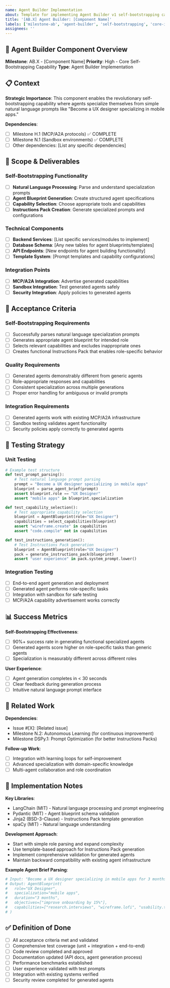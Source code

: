 ```yaml
---
name: Agent Builder Implementation
about: Template for implementing Agent Builder v1 self-bootstrapping capabilities (AB.1-AB.4)
title: '[AB.X] Agent Builder: [Component Name]'
labels: ['milestone-ab', 'agent-builder', 'self-bootstrapping', 'core-intelligence', 'phase-2']
assignees: ''
---
```


## 🤖 Agent Builder Component Overview

**Milestone**: AB.X - [Component Name]
**Priority**: High - Core Self-Bootstrapping Capability
**Type**: Agent Builder Implementation

## 📋 Context

**Strategic Importance**: This component enables the revolutionary self-bootstrapping capability where agents specialize themselves from simple natural language prompts like "Become a UX designer specializing in mobile apps."

**Dependencies**:
- [ ] Milestone H.1 (MCP/A2A protocols) ✅ COMPLETE
- [ ] Milestone N.1 (Sandbox environments) ✅ COMPLETE
- [ ] Other dependencies: [List any specific dependencies]

## 🎯 Scope & Deliverables

### **Self-Bootstrapping Functionality**
- [ ] **Natural Language Processing**: Parse and understand specialization prompts
- [ ] **Agent Blueprint Generation**: Create structured agent specifications
- [ ] **Capability Selection**: Choose appropriate tools and capabilities
- [ ] **Instructions Pack Creation**: Generate specialized prompts and configurations

### **Technical Components**
- [ ] **Backend Services**: [List specific services/modules to implement]
- [ ] **Database Schema**: [Any new tables for agent blueprints/templates]
- [ ] **API Endpoints**: [New endpoints for agent building functionality]
- [ ] **Template System**: [Prompt templates and capability configurations]

### **Integration Points**
- [ ] **MCP/A2A Integration**: Advertise generated capabilities
- [ ] **Sandbox Integration**: Test generated agents safely
- [ ] **Security Integration**: Apply policies to generated agents

## 🔬 Acceptance Criteria

### **Self-Bootstrapping Requirements**
- [ ] Successfully parses natural language specialization prompts
- [ ] Generates appropriate agent blueprint for intended role
- [ ] Selects relevant capabilities and excludes inappropriate ones
- [ ] Creates functional Instructions Pack that enables role-specific behavior

### **Quality Requirements**
- [ ] Generated agents demonstrably different from generic agents
- [ ] Role-appropriate responses and capabilities
- [ ] Consistent specialization across multiple generations
- [ ] Proper error handling for ambiguous or invalid prompts

### **Integration Requirements**
- [ ] Generated agents work with existing MCP/A2A infrastructure
- [ ] Sandbox testing validates agent functionality
- [ ] Security policies apply correctly to generated agents

## 🧪 Testing Strategy

### **Unit Testing**
```python
# Example test structure
def test_prompt_parsing():
    # Test natural language prompt parsing
    prompt = "Become a UX designer specializing in mobile apps"
    blueprint = parse_agent_brief(prompt)
    assert blueprint.role == "UX Designer"
    assert "mobile apps" in blueprint.specialization

def test_capability_selection():
    # Test appropriate capability selection
    blueprint = AgentBlueprint(role="UX Designer")
    capabilities = select_capabilities(blueprint)
    assert "wireframe.create" in capabilities
    assert "code.compile" not in capabilities

def test_instructions_generation():
    # Test Instructions Pack generation
    blueprint = AgentBlueprint(role="UX Designer")
    pack = generate_instructions_pack(blueprint)
    assert "user experience" in pack.system_prompt.lower()
```

### **Integration Testing**
- [ ] End-to-end agent generation and deployment
- [ ] Generated agent performs role-specific tasks
- [ ] Integration with sandbox for safe testing
- [ ] MCP/A2A capability advertisement works correctly

## 📊 Success Metrics

**Self-Bootstrapping Effectiveness**:
- [ ] 90%+ success rate in generating functional specialized agents
- [ ] Generated agents score higher on role-specific tasks than generic agents
- [ ] Specialization is measurably different across different roles

**User Experience**:
- [ ] Agent generation completes in < 30 seconds
- [ ] Clear feedback during generation process
- [ ] Intuitive natural language prompt interface

## 🔗 Related Work

**Dependencies**: 
- Issue #[X]: [Related issue]
- Milestone N.2: Autonomous Learning (for continuous improvement)
- Milestone DSPy.1: Prompt Optimization (for better Instructions Packs)

**Follow-up Work**:
- [ ] Integration with learning loops for self-improvement
- [ ] Advanced specialization with domain-specific knowledge
- [ ] Multi-agent collaboration and role coordination

## 📝 Implementation Notes

**Key Libraries**:
- LangChain (MIT) - Natural language processing and prompt engineering
- Pydantic (MIT) - Agent blueprint schema validation
- Jinja2 (BSD-3-Clause) - Instructions Pack template generation
- spaCy (MIT) - Natural language understanding

**Development Approach**:
- Start with simple role parsing and expand complexity
- Use template-based approach for Instructions Pack generation
- Implement comprehensive validation for generated agents
- Maintain backward compatibility with existing agent infrastructure

**Example Agent Brief Parsing**:
```python
# Input: "Become a UX designer specializing in mobile apps for 3 months to improve onboarding by 15%"
# Output: AgentBlueprint(
#   role="UX Designer",
#   specialization="mobile apps",
#   duration="3 months", 
#   objectives=["improve onboarding by 15%"],
#   capabilities=["research.interviews", "wireframe.lofi", "usability.test"]
# )
```

## ✅ Definition of Done

- [ ] All acceptance criteria met and validated
- [ ] Comprehensive test coverage (unit + integration + end-to-end)
- [ ] Code review completed and approved
- [ ] Documentation updated (API docs, agent generation process)
- [ ] Performance benchmarks established
- [ ] User experience validated with test prompts
- [ ] Integration with existing systems verified
- [ ] Security review completed for generated agents

